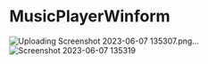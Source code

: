 # MusicPlayerWinform

![Uploading Screenshot 2023-06-07 135307.png…]()
![Screenshot 2023-06-07 135319](https://github.com/Lamminhtuan/MusicPlayerWinform/assets/79350128/52fbc182-1e2b-4656-befd-c8476be9af05)
